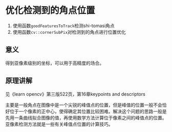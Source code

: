 # 优化检测到的角点位置
1. 使用函数`goodFeaturesToTrack`检测shi-tomasi角点
2. 使用函数`cv::cornerSubPix`对检测到的角点进行位置优化

## 意义
得到亚像素级别的坐标，可以用于高精度的场合。

## 原理讲解
见《learn opencv》第三版522页，第16章keypoints and descriptors 

主要是一般角点在图像中是一个尖锐的峰值点的位置，但是峰值的位置一般不会恰好位于一个像素的正中心，使得确定其位置比较困难。解决这个问题的思路一般是先用一条曲线拟合图像的值，再使用数学方法计算位于像素之间的峰值点的位置。亚像素检测方法就是一些有关峰值点位置的计算技巧。
